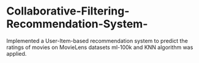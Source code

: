 # Collaborative-Filtering-Recommendation-System-
Implemented a User-Item-based recommendation system to predict the ratings of movies on MovieLens datasets ml-100k and KNN algorithm was applied.
